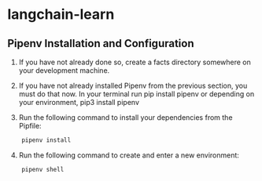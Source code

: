 # langchain-learn


## Pipenv Installation and Configuration

1. If you have not already done so, create a facts directory somewhere on your development machine.

2. If you have not already installed Pipenv from the previous section, you must do that now. In your terminal run pip install pipenv or depending on your environment, pip3 install pipenv

3. Run the following command to install your dependencies from the Pipfile:

```sh
    pipenv install
```

4. Run the following command to create and enter a new environment:

```sh
    pipenv shell
```
